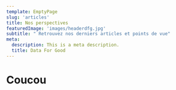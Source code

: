 ```yaml
---
template: EmptyPage
slug: 'articles'
title: Nos perspectives
featuredImage: 'images/headerdfg.jpg'
subtitle: " Retrouvez nos derniers articles et points de vue"
meta:
  description: This is a meta description.
  title: Data For Good
---
```


# Coucou